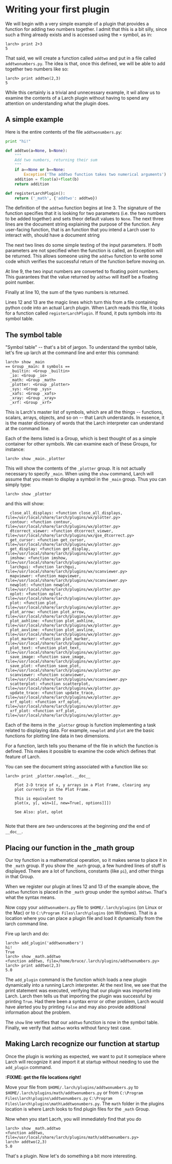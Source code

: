 # Writing your first plugin

We will begin with a very simple example of a plugin that provides a
function for adding two numbers together.  I admit that this is a bit
silly, since such a thing already exists and is accessed using the `+`
symbol, as in:

```
larch> print 2+3
5
```
That said, we will create a function called `addtwo` and put in a file
called `addtwonumbers.py`.  The idea is that, once this defined, we
will be able to add together two numbers like so:
```
larch> print addtwo(2,3)
5
```
While this certainly is a trivial and unnecessary example, it wil
allow us to examine the contents of a Larch plugin without having to
spend any attention on understanding what the plugin does.

## A simple example

Here is the entire contents of the file `addtwonumbers.py`:

```python
print "hi!"

def addtwo(a=None, b=None):
	"""
	Add two numbers, returning their sum
	"""
    if a==None or b==None:
        Exception('The addtwo function takes two numerical arguments')
    addition = float(a)+float(b)
    return addition

def registerLarchPlugin():
    return ('_math', {'addtwo': addtwo})
```

The definition of the `addtwo` function begins at line 3.  The
signature of the function specifies that it is looking for two
parameters (i.e. the two numbers to be added together) and sets theor
default values to `None`.  The next three lines are the document
string explaining the purpose of the function.  Any user-facing
function, that is an function that you intend a Larch user to interact
with, should have a document string

The next two lines do some simple testing of the input parameters.  If
both parameters are not specified when the function is called, an
Exception will be returned.  This allows someone using the `addtwo`
function to write some code which verifies the successful return of
the function before moving on.

At line 9, the two input numbers are converted to floating point
numbers.  This guarantees that the value returned by `addtwo` will
itself be a floating point number.

Finally at line 10, the sum of the tywo numbers is returned.

Lines 12 and 13 are the magic lines which turn this from a file
containing python code into an actual Larch plugin.  When Larch reads
this file, it looks for a function called `registerLarchPlugin`.  If
found, it puts symbols into its symbol table.

## The symbol table

"Symbol table" -- that's a bit of jargon.  To understand the symbol
table, let's fire up larch at the command line and enter this command:

```
larch> show _main
== Group _main: 8 symbols ==
  _builtin: <Group _builtin>
  _io: <Group _io>
  _math: <Group _math>
  _plotter: <Group _plotter>
  _sys: <Group _sys>
  _xafs: <Group _xafs>
  _xray: <Group _xray>
  _xrf: <Group _xrf>
```

This is Larch's master list of symbols, which are all the things --
functions, scalars, arrays, objects, and so on -- that Larch
understands.  In essence, it is the master dictionary of words that
the Larch interpreter can understand at the command line.

Each of the items listed is a Group, which is best thought of as a
simple container for other symbols.  We can examine each of these
Groups, for instance:

```
larch> show _main._plotter
```

This will show the contents of the `_plotter` group.  It is not
actually necessary to specify `_main`.  When using the `show` command,
Larch will assume that you mean to display a symbol in the `_main`
group.  Thus you can simply type:

```
larch> show _plotter
```

and this will show:

```
  close_all_displays: <function close_all_displays, file=/usr/local/share/larch/plugins/wx/plotter.py>
  contour: <function contour, file=/usr/local/share/larch/plugins/wx/plotter.py>
  dtcorrect_viewer: <function dtcorrect_viewer, file=/usr/local/share/larch/plugins/wx/gse_dtcorrect.py>
  get_cursor: <function get_cursor, file=/usr/local/share/larch/plugins/wx/plotter.py>
  get_display: <function get_display, file=/usr/local/share/larch/plugins/wx/plotter.py>
  imshow: <function imshow, file=/usr/local/share/larch/plugins/wx/plotter.py>
  larchgui: <function larchgui, file=/usr/local/share/larch/plugins/wx/scanviewer.py>
  mapviewer: <function mapviewer, file=/usr/local/share/larch/plugins/wx/scanviewer.py>
  newplot: <function newplot, file=/usr/local/share/larch/plugins/wx/plotter.py>
  oplot: <function oplot, file=/usr/local/share/larch/plugins/wx/plotter.py>
  plot: <function plot, file=/usr/local/share/larch/plugins/wx/plotter.py>
  plot_arrow: <function plot_arrow, file=/usr/local/share/larch/plugins/wx/plotter.py>
  plot_axhline: <function plot_axhline, file=/usr/local/share/larch/plugins/wx/plotter.py>
  plot_axvline: <function plot_axvline, file=/usr/local/share/larch/plugins/wx/plotter.py>
  plot_marker: <function plot_marker, file=/usr/local/share/larch/plugins/wx/plotter.py>
  plot_text: <function plot_text, file=/usr/local/share/larch/plugins/wx/plotter.py>
  save_image: <function save_image, file=/usr/local/share/larch/plugins/wx/plotter.py>
  save_plot: <function save_plot, file=/usr/local/share/larch/plugins/wx/plotter.py>
  scanviewer: <function scanviewer, file=/usr/local/share/larch/plugins/wx/scanviewer.py>
  scatterplot: <function scatterplot, file=/usr/local/share/larch/plugins/wx/plotter.py>
  update_trace: <function update_trace, file=/usr/local/share/larch/plugins/wx/plotter.py>
  xrf_oplot: <function xrf_oplot, file=/usr/local/share/larch/plugins/wx/plotter.py>
  xrf_plot: <function xrf_plot, file=/usr/local/share/larch/plugins/wx/plotter.py>
```

Each of the items in the `_plotter` group is function implementing a
task related to displaying data.  For example, `newplot` and `plot`
are the basic functions for plotting line data in two dimensions.

For a function, larch tells you thename of the file in which the
function is defined.  This makes it possible to examine the code which
defines that feature of Larch.

You can see the document string associated with a function like so:

```
larch> print _plotter.newplot.__doc__

    Plot 2-D trace of x, y arrays in a Plot Frame, clearing any
    plot currently in the Plot Frame.

    This is equivalent to
    plot(x, y[, win=1[, new=True[, options]]])

    See Also: plot, oplot
    
```

Note that there are *two* underscores at the beginning *and* the end
of `__doc__`.

## Placing our function in the _math group

Our toy function is a mathematical operation, so it makes sense to
place it in the `_math` group.  If you show the `_math` group, a few
hundred lines of stuff is displayed.  There are a lot of functions,
constants (like `pi`), and other things in that Group.

When we register our plugin at lines 12 and 13 of the example above,
the `addtwo` function is placed in the `_math` group under the symbol
`addtwo`.  That's what the syntax means.

Now copy your `addtwonumbers.py` file to `$HOME/.larch/plugins` (on
Linux or the Mac)  or to `C:\Program Files\larch\plugins` (on
Windows).  That is a location where you can place a plugin file and
load it dynamically from the larch command line.

Fire up larch and do:

```
larch> add_plugin('addtwonumbers')
hi!
True
larch> show _math.addtwo
<function addtwo, file=/home/bruce/.larch/plugins/addtwonumbers.py>
larch> print addtwo(2,3)
5.0
```

The `add_plugin` command is the function which loads a new plugin
dynamically into a running Larch interpreter.  At the next line, we
see that the print statement was executed, verifying that our plugin
was imported into Larch.  Larch then tells us that importing the
plugin was successful by printing `True`.  Had there been a syntax
error or other problem, Larch would have alerted you by printing
`False` and may also provide additional information about the problem.

The `show` line verifies that our `addtwo` function is now in the
symbol table.  Finally, we verify that `addtwo` works without fancy
test case.

## Making Larch recognize our function at startup

Once the plugin is working as expected, we want to put it someplace
where Larch will recognize it and import it at startup without
needing to use the `add_plugin` command.

**:FIXME: get the file locations right!**

Move your file from `$HOME/.larch/plugins/addtwonumbers.py` to
`$HOME/.larch/plugins/math/addtwonumbers.py` or from 
`C:\Program Files\larch\plugins\addtwonumbers.py`
`C:\Program Files\larch\plugins\math\addtwonumbers.py`.  The `math`
folder in the plugins location is where Larch looks to find plugin
files for the `_math` Group.

Now when you start Lacrh, you will immediately find that you do
```
larch> show _math.addtwo
<function addtwo, file=/usr/local/share/larch/plugins/math/addtwonumbers.py>
larch> addtwo(2,3)
5.0
```

That's a plugin.  Now let's do something a bit more interesting.
